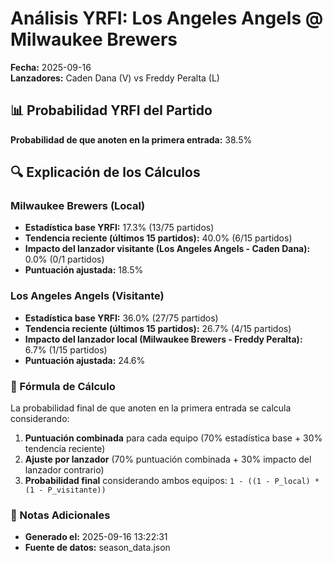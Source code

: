# Análisis YRFI: Los Angeles Angels @ Milwaukee Brewers

**Fecha:** 2025-09-16  
**Lanzadores:** Caden Dana (V) vs Freddy Peralta (L)

## 📊 Probabilidad YRFI del Partido

**Probabilidad de que anoten en la primera entrada:** 38.5%

## 🔍 Explicación de los Cálculos

### Milwaukee Brewers (Local)
- **Estadística base YRFI:** 17.3% (13/75 partidos)
- **Tendencia reciente (últimos 15 partidos):** 40.0% (6/15 partidos)
- **Impacto del lanzador visitante (Los Angeles Angels - Caden Dana):** 0.0% (0/1 partidos)
- **Puntuación ajustada:** 18.5%

### Los Angeles Angels (Visitante)
- **Estadística base YRFI:** 36.0% (27/75 partidos)
- **Tendencia reciente (últimos 15 partidos):** 26.7% (4/15 partidos)
- **Impacto del lanzador local (Milwaukee Brewers - Freddy Peralta):** 6.7% (1/15 partidos)
- **Puntuación ajustada:** 24.6%

### 📝 Fórmula de Cálculo

La probabilidad final de que anoten en la primera entrada se calcula considerando:
1. **Puntuación combinada** para cada equipo (70% estadística base + 30% tendencia reciente)
2. **Ajuste por lanzador** (70% puntuación combinada + 30% impacto del lanzador contrario)
3. **Probabilidad final** considerando ambos equipos: `1 - ((1 - P_local) * (1 - P_visitante))`

### 📌 Notas Adicionales

- **Generado el:** 2025-09-16 13:22:31
- **Fuente de datos:** season_data.json
